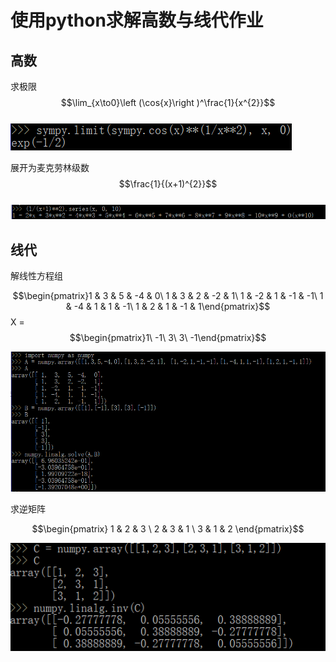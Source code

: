# 使用python求解高数与线代作业

## 高数
求极限  
$$\lim_{x\to0}\left (\cos{x}\right )^\frac{1}{x^{2}}$$  
![](imgOfLab10/img01.png)

展开为麦克劳林级数  
$$\frac{1}{(x+1)^{2}}$$  
![](imgOfLab10/img02.png)

## 线代
解线性方程组

$$\begin{pmatrix}1 & 3 & 5 & -4 & 0\ 1 & 3 & 2 & -2 & 1\ 1 & -2 & 1 & -1 & -1\ 1 & -4 & 1 & 1 & -1\ 1 & 2 & 1 & -1 & 1\end{pmatrix}$$ X = $$\begin{pmatrix}1\ -1\ 3\ 3\ -1\end{pmatrix}$$  

![](imgOfLab10/img03.png)

求逆矩阵  

$$\begin{pmatrix} 1 & 2 & 3 \ 2 & 3 & 1 \ 3 & 1 & 2 \end{pmatrix}$$  

![](imgOfLab10/img04.png)
